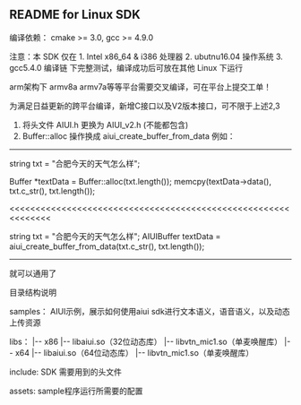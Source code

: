 README for Linux SDK
-----------------------

编译依赖： cmake >= 3.0, gcc >= 4.9.0

注意：本 SDK 仅在 
	1. Intel x86_64 & i386 处理器
	2. ubutnu16.04 操作系统
	3. gcc5.4.0 编译链
下完整测试，编译成功后可放在其他 Linux 下运行

arm架构下 armv8a armv7a等等平台需要交叉编译，可在平台上提交工单！

为满足日益更新的跨平台编译，新增C接口以及V2版本接口，可不限于上述2,3
1. 将头文件 AIUI.h 更换为 AIUI_v2.h (不能都包含)
2. Buffer::alloc 操作换成 aiui_create_buffer_from_data 例如：

--------------------------------------------------------------

string txt = "合肥今天的天气怎么样";

Buffer *textData = Buffer::alloc(txt.length());
memcpy(textData->data(), txt.c_str(), txt.length());

<<<<<<<<<<<<<<<<<<<<<<<<<<<<<<<<<<<<<<<<<<<<<<<<<<<<<<<<<<<<<<

string txt = "合肥今天的天气怎么样";
AIUIBuffer textData = aiui_create_buffer_from_data(txt.c_str(), txt.length());

--------------------------------------------------------------
就可以通用了

目录结构说明

samples：
	 AIUI示例，展示如何使用aiui sdk进行文本语义，语音语义，以及动态上传资源

libs：
|-- x86
	|-- libaiui.so（32位动态库）
	|-- libvtn_mic1.so（单麦唤醒库）
|-- x64
	|-- libaiui.so（64位动态库）
	|-- libvtn_mic1.so（单麦唤醒库）
	
include:
	SDK 需要用到的头文件
	
assets:
	sample程序运行所需要的配置
